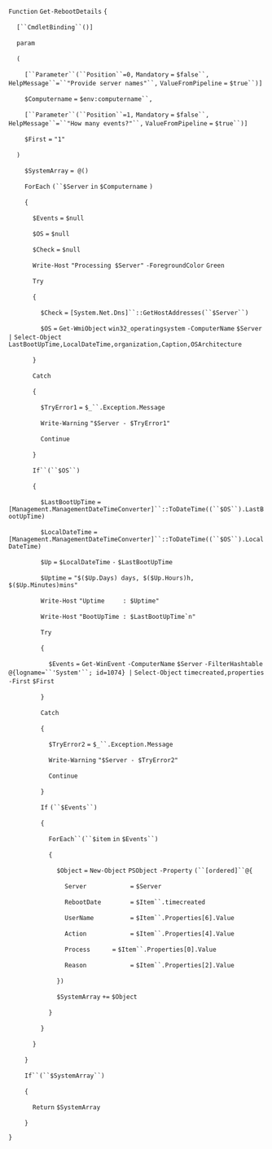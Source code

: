 `Function` `Get-RebootDetails` `{`

    `[``CmdletBinding``()]`

    `param`

    `(`

        `[``Parameter``(``Position``=0,` `Mandatory` `=` `$false``,` `HelpMessage``=``"Provide server names"``,` `ValueFromPipeline` `=` `$true``)]`

        `$Computername` `=` `$env:computername``,`

        `[``Parameter``(``Position``=1,` `Mandatory` `=` `$false``,` `HelpMessage``=``"How many events?"``,` `ValueFromPipeline` `=` `$true``)]`

        `$First` `=` `"1"`

    `)`

        `$SystemArray` `= @()`

        `ForEach` `(``$Server` `in` `$Computername` `)`

        `{`

            `$Events` `=` `$null`

            `$OS` `=` `$null`

            `$Check` `=` `$null`

            `Write-Host` `"Processing $Server"` `-ForegroundColor` `Green`

            `Try`

            `{`

                `$Check` `=` `[System.Net.Dns]``::GetHostAddresses(``$Server``)`

                `$OS` `=` `Get-WmiObject` `win32_operatingsystem` `-ComputerName` `$Server` `|` `Select-Object` `LastBootUpTime,LocalDateTime,organization,Caption,OSArchitecture`

            `}`

            `Catch`

            `{`

                `$TryError1` `=` `$_``.Exception.Message`

                `Write-Warning` `"$Server - $TryError1"`

                `Continue`

            `}`

            `If``(``$OS``)`

            `{`

                `$LastBootUpTime` `=` `[Management.ManagementDateTimeConverter]``::ToDateTime((``$OS``).LastBootUpTime)`

                `$LocalDateTime` `=` `[Management.ManagementDateTimeConverter]``::ToDateTime((``$OS``).LocalDateTime)`

                `$Up` `=` `$LocalDateTime` `-` `$LastBootUpTime`

                `$Uptime` `=` `"$($Up.Days) days, $($Up.Hours)h, $($Up.Minutes)mins"`

                `Write-Host` `"Uptime     : $Uptime"`

                `Write-Host` ``"BootUpTime : $LastBootUpTime`n"``

                `Try`

                `{`

                    `$Events` `=` `Get-WinEvent` `-ComputerName` `$Server` `-FilterHashtable` `@{logname=``'System'``; id=1074} |` `Select-Object` `timecreated,properties` `-First` `$First`

                `}`

                `Catch`

                `{`

                    `$TryError2` `=` `$_``.Exception.Message`

                    `Write-Warning` `"$Server - $TryError2"`

                    `Continue`

                `}`

                `If` `(``$Events``)`

                `{`

                    `ForEach``(``$item` `in` `$Events``)`

                    `{`

                        `$Object` `=` `New-Object` `PSObject` `-Property` `(``[ordered]``@{`

                            `Server            =` `$Server`

                            `RebootDate        =` `$Item``.timecreated`

                            `UserName          =` `$Item``.Properties[6].Value`

                            `Action            =` `$Item``.Properties[4].Value`

                            `Process`           `=` `$Item``.Properties[0].Value`

                            `Reason            =` `$Item``.Properties[2].Value`

                        `})`

                        `$SystemArray` `+=` `$Object`

                    `}`

                `}`

            `}`

        `}`

        `If``(``$SystemArray``)`

        `{`

            `Return` `$SystemArray`

        `}`

`}`